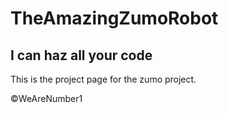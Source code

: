 # TheAmazingZumoRobot
I can haz all your code
-----------------------

This is the project page for the zumo project.


&copy;WeAreNumber1
